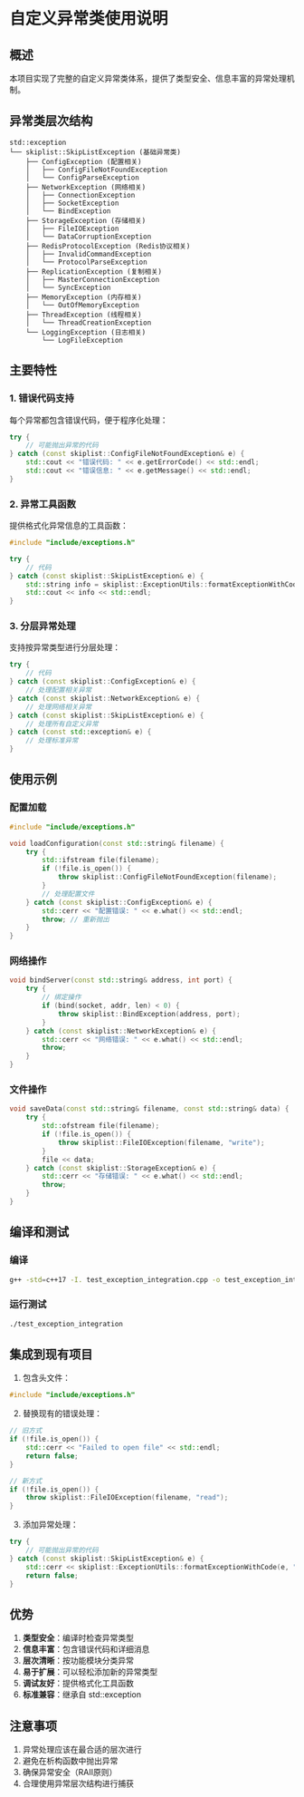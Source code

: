 # 自定义异常类使用说明

## 概述

本项目实现了完整的自定义异常类体系，提供了类型安全、信息丰富的异常处理机制。

## 异常类层次结构

```
std::exception
└── skiplist::SkipListException (基础异常类)
    ├── ConfigException (配置相关)
    │   ├── ConfigFileNotFoundException
    │   └── ConfigParseException
    ├── NetworkException (网络相关)
    │   ├── ConnectionException
    │   ├── SocketException
    │   └── BindException
    ├── StorageException (存储相关)
    │   ├── FileIOException
    │   └── DataCorruptionException
    ├── RedisProtocolException (Redis协议相关)
    │   ├── InvalidCommandException
    │   └── ProtocolParseException
    ├── ReplicationException (复制相关)
    │   ├── MasterConnectionException
    │   └── SyncException
    ├── MemoryException (内存相关)
    │   └── OutOfMemoryException
    ├── ThreadException (线程相关)
    │   └── ThreadCreationException
    └── LoggingException (日志相关)
        └── LogFileException
```

## 主要特性

### 1. 错误代码支持
每个异常都包含错误代码，便于程序化处理：
```cpp
try {
    // 可能抛出异常的代码
} catch (const skiplist::ConfigFileNotFoundException& e) {
    std::cout << "错误代码: " << e.getErrorCode() << std::endl;
    std::cout << "错误信息: " << e.getMessage() << std::endl;
}
```

### 2. 异常工具函数
提供格式化异常信息的工具函数：
```cpp
#include "include/exceptions.h"

try {
    // 代码
} catch (const skiplist::SkipListException& e) {
    std::string info = skiplist::ExceptionUtils::formatExceptionWithCode(e, "函数名");
    std::cout << info << std::endl;
}
```

### 3. 分层异常处理
支持按异常类型进行分层处理：
```cpp
try {
    // 代码
} catch (const skiplist::ConfigException& e) {
    // 处理配置相关异常
} catch (const skiplist::NetworkException& e) {
    // 处理网络相关异常
} catch (const skiplist::SkipListException& e) {
    // 处理所有自定义异常
} catch (const std::exception& e) {
    // 处理标准异常
}
```

## 使用示例

### 配置加载
```cpp
#include "include/exceptions.h"

void loadConfiguration(const std::string& filename) {
    try {
        std::ifstream file(filename);
        if (!file.is_open()) {
            throw skiplist::ConfigFileNotFoundException(filename);
        }
        // 处理配置文件
    } catch (const skiplist::ConfigException& e) {
        std::cerr << "配置错误: " << e.what() << std::endl;
        throw; // 重新抛出
    }
}
```

### 网络操作
```cpp
void bindServer(const std::string& address, int port) {
    try {
        // 绑定操作
        if (bind(socket, addr, len) < 0) {
            throw skiplist::BindException(address, port);
        }
    } catch (const skiplist::NetworkException& e) {
        std::cerr << "网络错误: " << e.what() << std::endl;
        throw;
    }
}
```

### 文件操作
```cpp
void saveData(const std::string& filename, const std::string& data) {
    try {
        std::ofstream file(filename);
        if (!file.is_open()) {
            throw skiplist::FileIOException(filename, "write");
        }
        file << data;
    } catch (const skiplist::StorageException& e) {
        std::cerr << "存储错误: " << e.what() << std::endl;
        throw;
    }
}
```

## 编译和测试

### 编译
```bash
g++ -std=c++17 -I. test_exception_integration.cpp -o test_exception_integration
```

### 运行测试
```bash
./test_exception_integration
```

## 集成到现有项目

1. 包含头文件：
```cpp
#include "include/exceptions.h"
```

2. 替换现有的错误处理：
```cpp
// 旧方式
if (!file.is_open()) {
    std::cerr << "Failed to open file" << std::endl;
    return false;
}

// 新方式
if (!file.is_open()) {
    throw skiplist::FileIOException(filename, "read");
}
```

3. 添加异常处理：
```cpp
try {
    // 可能抛出异常的代码
} catch (const skiplist::SkipListException& e) {
    std::cerr << skiplist::ExceptionUtils::formatExceptionWithCode(e, "函数名") << std::endl;
    return false;
}
```

## 优势

1. **类型安全**：编译时检查异常类型
2. **信息丰富**：包含错误代码和详细消息
3. **层次清晰**：按功能模块分类异常
4. **易于扩展**：可以轻松添加新的异常类型
5. **调试友好**：提供格式化工具函数
6. **标准兼容**：继承自 std::exception

## 注意事项

1. 异常处理应该在最合适的层次进行
2. 避免在析构函数中抛出异常
3. 确保异常安全（RAII原则）
4. 合理使用异常层次结构进行捕获 